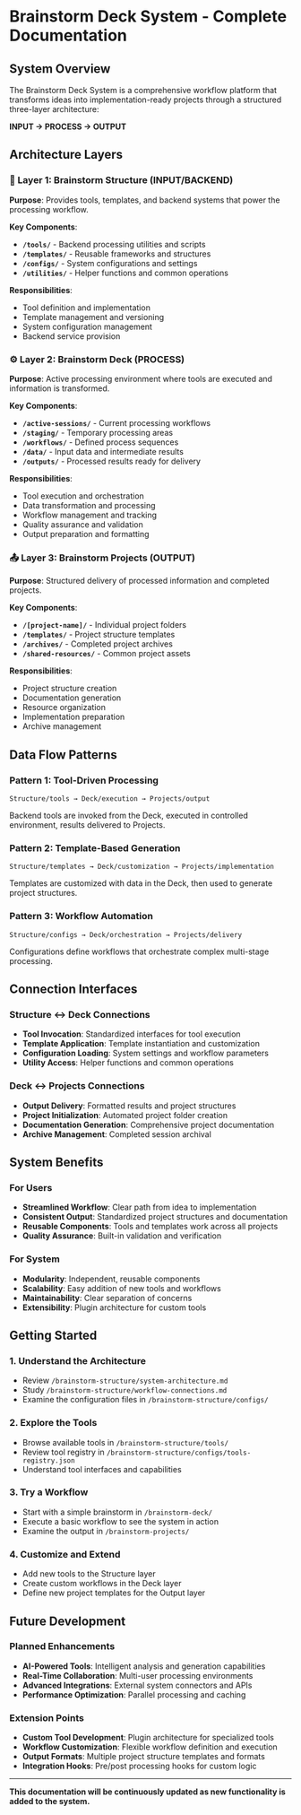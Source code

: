 # Brainstorm Deck System - Complete Documentation

## System Overview

The Brainstorm Deck System is a comprehensive workflow platform that transforms ideas into implementation-ready projects through a structured three-layer architecture:

**INPUT → PROCESS → OUTPUT**

## Architecture Layers

### 🔧 Layer 1: Brainstorm Structure (INPUT/BACKEND)
**Purpose**: Provides tools, templates, and backend systems that power the processing workflow.

**Key Components**:
- **`/tools/`** - Backend processing utilities and scripts
- **`/templates/`** - Reusable frameworks and structures  
- **`/configs/`** - System configurations and settings
- **`/utilities/`** - Helper functions and common operations

**Responsibilities**:
- Tool definition and implementation
- Template management and versioning
- System configuration management
- Backend service provision

### ⚙️ Layer 2: Brainstorm Deck (PROCESS)
**Purpose**: Active processing environment where tools are executed and information is transformed.

**Key Components**:
- **`/active-sessions/`** - Current processing workflows
- **`/staging/`** - Temporary processing areas
- **`/workflows/`** - Defined process sequences
- **`/data/`** - Input data and intermediate results
- **`/outputs/`** - Processed results ready for delivery

**Responsibilities**:
- Tool execution and orchestration
- Data transformation and processing
- Workflow management and tracking
- Quality assurance and validation
- Output preparation and formatting

### 📤 Layer 3: Brainstorm Projects (OUTPUT)
**Purpose**: Structured delivery of processed information and completed projects.

**Key Components**:
- **`/[project-name]/`** - Individual project folders
- **`/templates/`** - Project structure templates
- **`/archives/`** - Completed project archives
- **`/shared-resources/`** - Common project assets

**Responsibilities**:
- Project structure creation
- Documentation generation
- Resource organization
- Implementation preparation
- Archive management

## Data Flow Patterns

### Pattern 1: Tool-Driven Processing
```
Structure/tools → Deck/execution → Projects/output
```
Backend tools are invoked from the Deck, executed in controlled environment, results delivered to Projects.

### Pattern 2: Template-Based Generation
```
Structure/templates → Deck/customization → Projects/implementation
```
Templates are customized with data in the Deck, then used to generate project structures.

### Pattern 3: Workflow Automation
```
Structure/configs → Deck/orchestration → Projects/delivery
```
Configurations define workflows that orchestrate complex multi-stage processing.

## Connection Interfaces

### Structure ↔ Deck Connections
- **Tool Invocation**: Standardized interfaces for tool execution
- **Template Application**: Template instantiation and customization
- **Configuration Loading**: System settings and workflow parameters
- **Utility Access**: Helper functions and common operations

### Deck ↔ Projects Connections
- **Output Delivery**: Formatted results and project structures
- **Project Initialization**: Automated project folder creation
- **Documentation Generation**: Comprehensive project documentation
- **Archive Management**: Completed session archival

## System Benefits

### For Users
- **Streamlined Workflow**: Clear path from idea to implementation
- **Consistent Output**: Standardized project structures and documentation
- **Reusable Components**: Tools and templates work across all projects
- **Quality Assurance**: Built-in validation and verification

### For System
- **Modularity**: Independent, reusable components
- **Scalability**: Easy addition of new tools and workflows
- **Maintainability**: Clear separation of concerns
- **Extensibility**: Plugin architecture for custom tools

## Getting Started

### 1. Understand the Architecture
- Review `/brainstorm-structure/system-architecture.md`
- Study `/brainstorm-structure/workflow-connections.md`
- Examine the configuration files in `/brainstorm-structure/configs/`

### 2. Explore the Tools
- Browse available tools in `/brainstorm-structure/tools/`
- Review tool registry in `/brainstorm-structure/configs/tools-registry.json`
- Understand tool interfaces and capabilities

### 3. Try a Workflow
- Start with a simple brainstorm in `/brainstorm-deck/`
- Execute a basic workflow to see the system in action
- Examine the output in `/brainstorm-projects/`

### 4. Customize and Extend
- Add new tools to the Structure layer
- Create custom workflows in the Deck layer
- Define new project templates for the Output layer

## Future Development

### Planned Enhancements
- **AI-Powered Tools**: Intelligent analysis and generation capabilities
- **Real-Time Collaboration**: Multi-user processing environments
- **Advanced Integrations**: External system connectors and APIs
- **Performance Optimization**: Parallel processing and caching

### Extension Points
- **Custom Tool Development**: Plugin architecture for specialized tools
- **Workflow Customization**: Flexible workflow definition and execution
- **Output Formats**: Multiple project structure templates and formats
- **Integration Hooks**: Pre/post processing hooks for custom logic

---

**This documentation will be continuously updated as new functionality is added to the system.**
